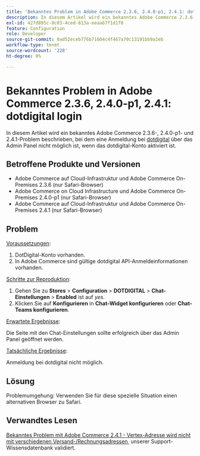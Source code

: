 ```yaml
---
title: 'Bekanntes Problem in Adobe Commerce 2.3.6, 2.4.0-p1, 2.4.1: dotdigital login'
description: In diesem Artikel wird ein bekanntes Adobe Commerce 2.3.6-, 2.4.0-p1- und 2.4.1-Problem beschrieben, bei dem es nicht möglich ist, sich über das Admin-Bedienfeld bei [dotdigital](https://dotdigital.com/) anzumelden, wenn das dotdigital-Konto aktiviert ist.
exl-id: 427d895c-8c03-4ced-813a-eeaa67f1d1f0
feature: Configuration
role: Developer
source-git-commit: 0ad52eceb776b71604c4f467a70c13191bb9a1eb
workflow-type: tm+mt
source-wordcount: '228'
ht-degree: 0%

---
```


# Bekanntes Problem in Adobe Commerce 2.3.6, 2.4.0-p1, 2.4.1: dotdigital login

In diesem Artikel wird ein bekanntes Adobe Commerce 2.3.6-, 2.4.0-p1- und 2.4.1-Problem beschrieben, bei dem eine Anmeldung bei [dotdigital](https://dotdigital.com/) über das Admin Panel nicht möglich ist, wenn das dotdigital-Konto aktiviert ist.

## Betroffene Produkte und Versionen

* Adobe Commerce auf Cloud-Infrastruktur und Adobe Commerce On-Premises 2.3.6 (nur Safari-Browser)
* Adobe Commerce on Cloud Infrastructure und Adobe Commerce On-Premises 2.4.0-p1 (nur Safari-Browser)
* Adobe Commerce auf Cloud-Infrastruktur und Adobe Commerce On-Premises 2.4.1 (nur Safari-Browser)

## Problem

<u>Voraussetzungen</u>:

1. DotDigital-Konto vorhanden.
1. In Adobe Commerce sind gültige dotdigital API-Anmeldeinformationen vorhanden.

<u>Schritte zur Reproduktion</u>:

1. Gehen Sie zu **Stores** > **Configuration** > **DOTDIGITAL** > **Chat-Einstellungen** > **Enabled** ist auf *yes.*
1. Klicken Sie auf **Konfigurieren** in **Chat-Widget konfigurieren** oder **Chat-Teams konfigurieren**.

<u>Erwartete Ergebnisse</u>:

Die Seite mit den Chat-Einstellungen sollte erfolgreich über das Admin Panel geöffnet werden.

<u>Tatsächliche Ergebnisse</u>:

Anmeldung bei dotdigital nicht möglich.

## Lösung

Problemumgehung: Verwenden Sie für diese spezielle Situation einen alternativen Browser zu Safari.

## Verwandtes Lesen

[Bekanntes Problem mit Adobe Commerce 2.4.1 - Vertex-Adresse wird nicht mit verschiedenen Versand-/Rechnungsadressen &#x200B;](/help/troubleshooting/miscellaneous/magento-2-4-1-vertex-address-validation-message-post-address-update.md) unserer Support-Wissensdatenbank validiert.
